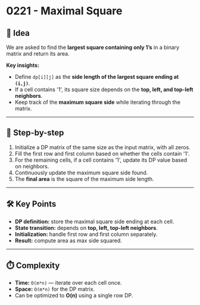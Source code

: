# 0221 - Maximal Square

## 🧠 Idea

We are asked to find the **largest square containing only 1’s** in a binary matrix and return its area.

**Key insights:**  
- Define `dp[i][j]` as the **side length of the largest square ending at `(i,j)`**.  
- If a cell contains '1', its square size depends on the **top, left, and top-left neighbors**.  
- Keep track of the **maximum square side** while iterating through the matrix.

---

## 🔁 Step-by-step

1. Initialize a DP matrix of the same size as the input matrix, with all zeros.  
2. Fill the first row and first column based on whether the cells contain '1'.  
3. For the remaining cells, if a cell contains '1', update its DP value based on neighbors.  
4. Continuously update the maximum square side found.  
5. The **final area** is the square of the maximum side length.

---

## 🛠️ Key Points

- **DP definition:** store the maximal square side ending at each cell.  
- **State transition:** depends on **top, left, top-left neighbors**.  
- **Initialization:** handle first row and first column separately.  
- **Result:** compute area as max side squared.

---

## ⏱️ Complexity

- **Time:** `O(m*n)` — iterate over each cell once.  
- **Space:** `O(m*n)` for the DP matrix.  
- Can be optimized to **O(n)** using a single row DP.
